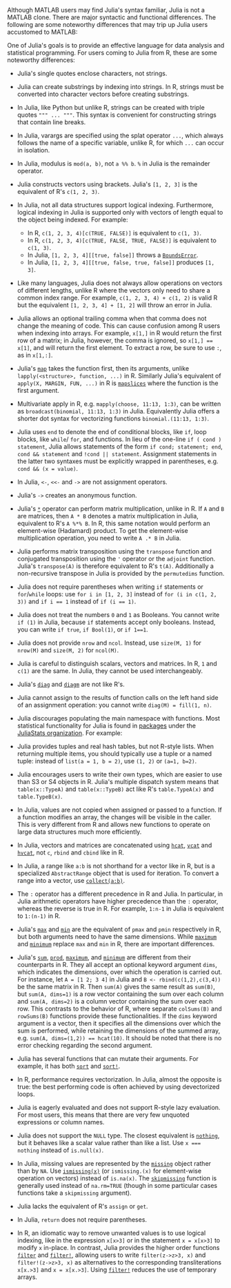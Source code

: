 Although MATLAB users may find Julia's syntax familiar, Julia is not a MATLAB clone. There are major syntactic and functional differences. The following are some noteworthy differences that may trip up Julia users accustomed to MATLAB:

One of Julia's goals is to provide an effective language for data analysis and statistical programming. For users coming to Julia from R, these are some noteworthy differences:

* Julia's single quotes enclose characters, not strings.
* Julia can create substrings by indexing into strings. In R, strings must be converted into character vectors before creating substrings.
* In Julia, like Python but unlike R, strings can be created with triple quotes `""" ... """`. This syntax is convenient for constructing strings that contain line breaks.
* In Julia, varargs are specified using the splat operator `...`, which always follows the name of a specific variable, unlike R, for which `...` can occur in isolation.
* In Julia, modulus is `mod(a, b)`, not `a %% b`. `%` in Julia is the remainder operator.
* Julia constructs vectors using brackets. Julia's `[1, 2, 3]` is the equivalent of R's `c(1, 2, 3)`.
* In Julia, not all data structures support logical indexing. Furthermore, logical indexing in Julia is supported only with vectors of length equal to the object being indexed. For example:


	+ In R, `c(1, 2, 3, 4)[c(TRUE, FALSE)]` is equivalent to `c(1, 3)`.
	+ In R, `c(1, 2, 3, 4)[c(TRUE, FALSE, TRUE, FALSE)]` is equivalent to `c(1, 3)`.
	+ In Julia, `[1, 2, 3, 4][[true, false]]` throws a [`BoundsError`](https://docs.julialang.org/../../base/base/#Core.BoundsError).
	+ In Julia, `[1, 2, 3, 4][[true, false, true, false]]` produces `[1, 3]`.
* Like many languages, Julia does not always allow operations on vectors of different lengths, unlike R where the vectors only need to share a common index range. For example, `c(1, 2, 3, 4) + c(1, 2)` is valid R but the equivalent `[1, 2, 3, 4] + [1, 2]` will throw an error in Julia.
* Julia allows an optional trailing comma when that comma does not change the meaning of code. This can cause confusion among R users when indexing into arrays. For example, `x[1,]` in R would return the first row of a matrix; in Julia, however, the comma is ignored, so `x[1,] == x[1]`, and will return the first element. To extract a row, be sure to use `:`, as in `x[1,:]`.
* Julia's [`map`](https://docs.julialang.org/../../base/collections/#Base.map) takes the function first, then its arguments, unlike `lapply(<structure>, function, ...)` in R. Similarly Julia's equivalent of `apply(X, MARGIN, FUN, ...)` in R is [`mapslices`](https://docs.julialang.org/../../base/arrays/#Base.mapslices) where the function is the first argument.
* Multivariate apply in R, e.g. `mapply(choose, 11:13, 1:3)`, can be written as `broadcast(binomial, 11:13, 1:3)` in Julia. Equivalently Julia offers a shorter dot syntax for vectorizing functions `binomial.(11:13, 1:3)`.
* Julia uses `end` to denote the end of conditional blocks, like `if`, loop blocks, like `while`/ `for`, and functions. In lieu of the one-line `if ( cond ) statement`, Julia allows statements of the form `if cond; statement; end`, `cond && statement` and `!cond || statement`. Assignment statements in the latter two syntaxes must be explicitly wrapped in parentheses, e.g. `cond && (x = value)`.
* In Julia, `<-`, `<<-` and `->` are not assignment operators.
* Julia's `->` creates an anonymous function.
* Julia's [`*`](https://docs.julialang.org/../../base/math/#Base.:*-Tuple%7BAny,%20Vararg%7BAny%7D%7D) operator can perform matrix multiplication, unlike in R. If `A` and `B` are matrices, then `A * B` denotes a matrix multiplication in Julia, equivalent to R's `A %*% B`. In R, this same notation would perform an element-wise (Hadamard) product. To get the element-wise multiplication operation, you need to write `A .* B` in Julia.
* Julia performs matrix transposition using the `transpose` function and conjugated transposition using the `'` operator or the `adjoint` function. Julia's `transpose(A)` is therefore equivalent to R's `t(A)`. Additionally a non-recursive transpose in Julia is provided by the `permutedims` function.
* Julia does not require parentheses when writing `if` statements or `for`/`while` loops: use `for i in [1, 2, 3]` instead of `for (i in c(1, 2, 3))` and `if i == 1` instead of `if (i == 1)`.
* Julia does not treat the numbers `0` and `1` as Booleans. You cannot write `if (1)` in Julia, because `if` statements accept only booleans. Instead, you can write `if true`, `if Bool(1)`, or `if 1==1`.
* Julia does not provide `nrow` and `ncol`. Instead, use `size(M, 1)` for `nrow(M)` and `size(M, 2)` for `ncol(M)`.
* Julia is careful to distinguish scalars, vectors and matrices. In R, `1` and `c(1)` are the same. In Julia, they cannot be used interchangeably.
* Julia's [`diag`](https://docs.julialang.org/../../stdlib/LinearAlgebra/#LinearAlgebra.diag) and [`diagm`](https://docs.julialang.org/../../stdlib/LinearAlgebra/#LinearAlgebra.diagm) are not like R's.
* Julia cannot assign to the results of function calls on the left hand side of an assignment operation: you cannot write `diag(M) = fill(1, n)`.
* Julia discourages populating the main namespace with functions. Most statistical functionality for Julia is found in [packages](https://pkg.julialang.org/) under the [JuliaStats organization](https://github.com/JuliaStats). For example:
* Julia provides tuples and real hash tables, but not R-style lists. When returning multiple items, you should typically use a tuple or a named tuple: instead of `list(a = 1, b = 2)`, use `(1, 2)` or `(a=1, b=2)`.
* Julia encourages users to write their own types, which are easier to use than S3 or S4 objects in R. Julia's multiple dispatch system means that `table(x::TypeA)` and `table(x::TypeB)` act like R's `table.TypeA(x)` and `table.TypeB(x)`.
* In Julia, values are not copied when assigned or passed to a function. If a function modifies an array, the changes will be visible in the caller. This is very different from R and allows new functions to operate on large data structures much more efficiently.
* In Julia, vectors and matrices are concatenated using [`hcat`](https://docs.julialang.org/../../base/arrays/#Base.hcat), [`vcat`](https://docs.julialang.org/../../base/arrays/#Base.vcat) and [`hvcat`](https://docs.julialang.org/../../base/arrays/#Base.hvcat), not `c`, `rbind` and `cbind` like in R.
* In Julia, a range like `a:b` is not shorthand for a vector like in R, but is a specialized `AbstractRange` object that is used for iteration. To convert a range into a vector, use [`collect(a:b)`](https://docs.julialang.org/../../base/collections/#Base.collect-Tuple%7BAny%7D).
* The `:` operator has a different precedence in R and Julia. In particular, in Julia arithmetic operators have higher precedence than the `:` operator, whereas the reverse is true in R. For example, `1:n-1` in Julia is equivalent to `1:(n-1)` in R.
* Julia's [`max`](https://docs.julialang.org/../../base/math/#Base.max) and [`min`](https://docs.julialang.org/../../base/math/#Base.min) are the equivalent of `pmax` and `pmin` respectively in R, but both arguments need to have the same dimensions. While [`maximum`](https://docs.julialang.org/../../base/collections/#Base.maximum) and [`minimum`](https://docs.julialang.org/../../base/collections/#Base.minimum) replace `max` and `min` in R, there are important differences.
* Julia's [`sum`](https://docs.julialang.org/../../base/collections/#Base.sum), [`prod`](https://docs.julialang.org/../../base/collections/#Base.prod), [`maximum`](https://docs.julialang.org/../../base/collections/#Base.maximum), and [`minimum`](https://docs.julialang.org/../../base/collections/#Base.minimum) are different from their counterparts in R. They all accept an optional keyword argument `dims`, which indicates the dimensions, over which the operation is carried out. For instance, let `A = [1 2; 3 4]` in Julia and `B <- rbind(c(1,2),c(3,4))` be the same matrix in R. Then `sum(A)` gives the same result as `sum(B)`, but `sum(A, dims=1)` is a row vector containing the sum over each column and `sum(A, dims=2)` is a column vector containing the sum over each row. This contrasts to the behavior of R, where separate `colSums(B)` and `rowSums(B)` functions provide these functionalities. If the `dims` keyword argument is a vector, then it specifies all the dimensions over which the sum is performed, while retaining the dimensions of the summed array, e.g. `sum(A, dims=(1,2)) == hcat(10)`. It should be noted that there is no error checking regarding the second argument.
* Julia has several functions that can mutate their arguments. For example, it has both [`sort`](https://docs.julialang.org/../../base/sort/#Base.sort) and [`sort!`](https://docs.julialang.org/../../base/sort/#Base.sort!).
* In R, performance requires vectorization. In Julia, almost the opposite is true: the best performing code is often achieved by using devectorized loops.
* Julia is eagerly evaluated and does not support R-style lazy evaluation. For most users, this means that there are very few unquoted expressions or column names.
* Julia does not support the `NULL` type. The closest equivalent is [`nothing`](https://docs.julialang.org/../../base/constants/#Core.nothing), but it behaves like a scalar value rather than like a list. Use `x === nothing` instead of `is.null(x)`.
* In Julia, missing values are represented by the [`missing`](https://docs.julialang.org/../../base/base/#Base.missing) object rather than by `NA`. Use [`ismissing(x)`](https://docs.julialang.org/../../base/base/#Base.ismissing) (or `ismissing.(x)` for element-wise operation on vectors) instead of `is.na(x)`. The [`skipmissing`](https://docs.julialang.org/../../base/base/#Base.skipmissing) function is generally used instead of `na.rm=TRUE` (though in some particular cases functions take a `skipmissing` argument).
* Julia lacks the equivalent of R's `assign` or `get`.
* In Julia, `return` does not require parentheses.
* In R, an idiomatic way to remove unwanted values is to use logical indexing, like in the expression `x[x>3]` or in the statement `x = x[x>3]` to modify `x` in-place. In contrast, Julia provides the higher order functions [`filter`](https://docs.julialang.org/../../base/collections/#Base.filter) and [`filter!`](https://docs.julialang.org/../../base/collections/#Base.filter!), allowing users to write `filter(z->z>3, x)` and `filter!(z->z>3, x)` as alternatives to the corresponding transliterations `x[x.>3]` and `x = x[x.>3]`. Using [`filter!`](https://docs.julialang.org/../../base/collections/#Base.filter!) reduces the use of temporary arrays.



